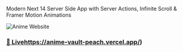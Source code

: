 Modern Next 14 Server Side App with Server Actions, Infinite Scroll & Framer Motion Animations

![Anime Website](https://i.ibb.co/MG1nbqt/YT-Thumbnails-2.png)

### [🌟 Live](https://anime-vault-peach.vercel.app/)https://anime-vault-peach.vercel.app/)
